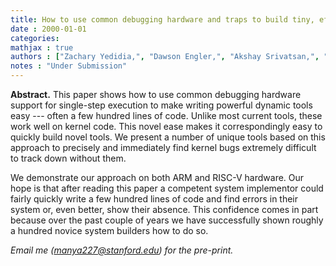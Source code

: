 ```yaml
---
title: How to use common debugging hardware and traps to build tiny, effective kernel-level dynamic checkers
date : 2000-01-01
categories: 
mathjax : true
authors : ["Zachary Yedidia,", "Dawson Engler,", "Akshay Srivatsan,", "Manya Bansal."]
notes : "Under Submission"
---
```


**Abstract.** This paper shows how to use common debugging hardware support for single-step execution to make writing powerful dynamic tools easy --- often a few hundred lines of code. Unlike most current tools, these work well on kernel code. This novel ease makes it correspondingly easy to quickly build novel tools. We present a number of unique tools based on this approach to precisely and immediately find kernel bugs extremely difficult to track down without them.

We demonstrate our approach on both ARM and RISC-V hardware. Our hope is that after reading this paper a competent system implementor could fairly quickly write a few hundred lines of code and find errors in their system or, even better, show their absence. This confidence comes in part because over the past couple of years we have successfully shown roughly a hundred novice system builders how to do so.

*Email me (manya227@stanford.edu) for the pre-print.*
